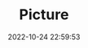 ---
weight: 1
images:
- /images/edited/7.jpeg
title: Picture
date: 2022-10-24 22:59:53
tags:
- luminar
- work
---